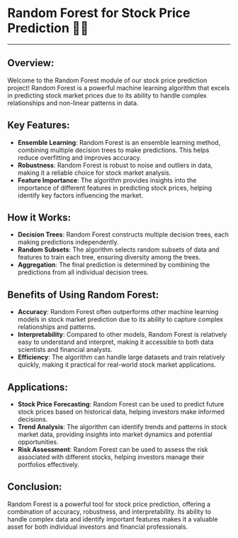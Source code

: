 ﻿ # Random Forest for Stock Price Prediction 🌲🌳

---

## Overview:

Welcome to the Random Forest module of our stock price prediction project! Random Forest is a powerful machine learning algorithm that excels in predicting stock market prices due to its ability to handle complex relationships and non-linear patterns in data.

## Key Features:

- **Ensemble Learning**: Random Forest is an ensemble learning method, combining multiple decision trees to make predictions. This helps reduce overfitting and improves accuracy.
- **Robustness**: Random Forest is robust to noise and outliers in data, making it a reliable choice for stock market analysis.
- **Feature Importance**: The algorithm provides insights into the importance of different features in predicting stock prices, helping identify key factors influencing the market.

## How it Works:

- **Decision Trees**: Random Forest constructs multiple decision trees, each making predictions independently.
- **Random Subsets**: The algorithm selects random subsets of data and features to train each tree, ensuring diversity among the trees.
- **Aggregation**: The final prediction is determined by combining the predictions from all individual decision trees.

## Benefits of Using Random Forest:

- **Accuracy**: Random Forest often outperforms other machine learning models in stock market prediction due to its ability to capture complex relationships and patterns.
- **Interpretability**: Compared to other models, Random Forest is relatively easy to understand and interpret, making it accessible to both data scientists and financial analysts.
- **Efficiency**: The algorithm can handle large datasets and train relatively quickly, making it practical for real-world stock market applications.

## Applications:

- **Stock Price Forecasting**: Random Forest can be used to predict future stock prices based on historical data, helping investors make informed decisions.
- **Trend Analysis**: The algorithm can identify trends and patterns in stock market data, providing insights into market dynamics and potential opportunities.
- **Risk Assessment**: Random Forest can be used to assess the risk associated with different stocks, helping investors manage their portfolios effectively.

## Conclusion:

Random Forest is a powerful tool for stock price prediction, offering a combination of accuracy, robustness, and interpretability. Its ability to handle complex data and identify important features makes it a valuable asset for both individual investors and financial professionals.﻿
